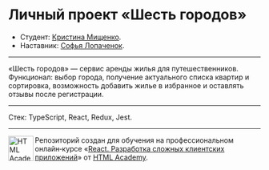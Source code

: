 # Личный проект «Шесть городов»

* Студент: [Кристина Мищенко](https://up.htmlacademy.ru/react/10/user/959701).
* Наставник: [Софья Лопаченок](https://up.htmlacademy.ru/profession/react/9/react/10/user/130414).

---

«Шесть городов» — сервис аренды жилья для путешественников. Функционал: выбор города, получение актуального списка квартир и сортировка, возможность добавить жилье в избранное и оставлять отзывы после регистрации. 

---

Стек: TypeScript, React, Redux, Jest.

---

<a href="https://htmlacademy.ru/intensive/react"><img align="left" width="50" height="50" title="HTML Academy" src="https://up.htmlacademy.ru/static/img/intensive/react/logo-for-github.png"></a>

Репозиторий создан для обучения на профессиональном онлайн‑курсе «[React. Разработка сложных клиентских приложений](https://htmlacademy.ru/intensive/react)» от [HTML Academy](https://htmlacademy.ru).

